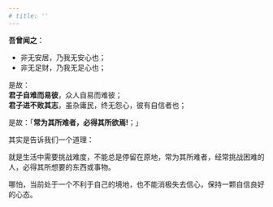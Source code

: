 ```yaml
---
# title: ''
---
```

__吾曾闻之__： 

* 非无安居，乃我无安心也；
* 非无足财，乃我无足心也； 

是故：  
__君子自难而易彼__，众人自易而难彼；  
__君子进不败其志__，虽杂庸民，终无怨心，彼有自信者也；  

是故：「__常为其所难者，必得其所欲焉!__；」

其实是告诉我们一个道理：

就是生活中需要挑战难度，不能总是停留在原地，常为其所难者，经常挑战困难的人，必得其所想要的东西或事物。

哪怕，当前处于一个不利于自己的境地，也不能消极失去信心，保持一颗自信良好的心态。